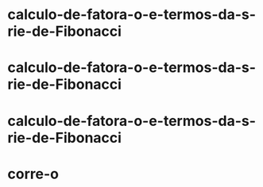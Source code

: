 # calculo-de-fatora-o-e-termos-da-s-rie-de-Fibonacci
# calculo-de-fatora-o-e-termos-da-s-rie-de-Fibonacci
# calculo-de-fatora-o-e-termos-da-s-rie-de-Fibonacci
# corre-o
